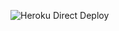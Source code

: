 ![Heroku Direct Deploy](https://github.com/DarkFalc0n/Shubot/workflows/Heroku%20Direct%20Deploy/badge.svg)
